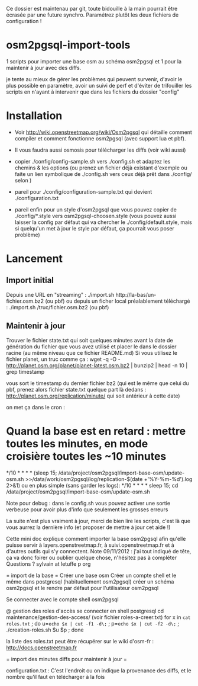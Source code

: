 Ce dossier est maintenau par git, toute bidouille à la main pourrait être écrasée par une future synchro.
Paramétrez plutôt les deux fichiers de configuration !

osm2pgsql-import-tools
======================

1 scripts pour importer une base osm au schéma osm2pgsql
et 1 pour la maintenir à jour avec des diffs.

je tente au mieux de gérer les problèmes qui peuvent survenir, d'avoir le plus possible en paramètre, avoir un suivi de perf et d'éviter de trifouiller les scripts
en n'ayant à intervenir que dans les fichiers du dossier "config"

Installation
============

* Voir http://wiki.openstreetmap.org/wiki/Osm2pgsql qui détaille comment compiler et comment fonctionne osm2pgsql (avec support lua et pbf).

* Il vous faudra aussi osmosis pour télécharger les diffs (voir wiki aussi)

* copier ./config/config-sample.sh vers ./config.sh et adaptez les chemins & les options (ou prenez un fichier déjà existant d'exemple ou faite un lien symbolique de ./config.sh vers ceux déjà prêt dans ./config/ selon )

* pareil pour ./config/configuration-sample.txt qui devient ./configuration.txt

* pareil enfin pour un style d'osm2pgsql que vous pouvez copier de ./config/*.style vers osm2pgsql-choosen.style 
(vous pouvez aussi laisser la config par défaut qui va chercher le ./config/default.style, mais si quelqu'un met à jour le style par défaut, ça pourrait vous poser problème)

Lancement
=========

Import initial
--------------
Depuis une URL en "streaming" :
./import.sh http://la-bas/un-fichier.osm.bz2 (ou pbf)
ou depuis un ficher local préalablement téléchargé :
./import.sh /truc/fichier.osm.bz2 (ou pbf)

Maintenir à jour
----------------
Trouver le fichier state.txt qui soit quelques minutes avant la date de génération du fichier que vous avez utilisé et placer le 
dans le dossier racine (au même niveau que ce fichier README.md)
Si vous utilisez le fichier planet, un truc comme ça :
wget -q -O - http://planet.osm.org/planet/planet-latest.osm.bz2 | bunzip2 | head -n 10 | grep timestamp

vous sort le timestamp du dernier fichier bz2 (qui est le même que celui du pbf, prenez alors fichier state.txt quelque part là dedans : http://planet.osm.org/replication/minute/ 
qui soit antérieur à cette date)

on met ça dans le cron :
# Quand la base est en retard : mettre toutes les minutes, en mode croisière toutes les ~10 minutes
*/10 * * * * (sleep 15; /data/project/osm2pgsql/import-base-osm/update-osm.sh >>/data/work/osm2pgsql/log/replication-$(date +'\%Y-\%m-\%d').log 2>&1)
ou en plus simple (sans garder les logs):
*/10 * * * * sleep 15; cd /data/project/osm2pgsql/import-base-osm/update-osm.sh 

Note pour debug : dans le config.sh vous pouvez activer une sortie verbeuse pour avoir plus d'info que seulement les grosses erreurs


La suite n'est plus vraiment à jour, merci de bien lire les scripts, c'est là que vous aurrez la dernière info (et proposer de mettre à jour cet aide !)

Cette mini doc explique comment importer la base osm2pgsql afin qu'elle
puisse servir à layers.openstreetmap.fr, à suivi.openstreetmap.fr et à
d'autres outils qui s'y connectent.
Note 09/11/2012 : j'ai tout indiqué de tête, ça va donc foirer ou oublier
quelque chose, n'hésitez pas à compléter
Questions ? sylvain at letuffe p org

= import de la base =
Créer une base osm
Créer un compte shell et le même dans postgresql (habituellement osm2pgsql)
créer un schéma osm2pgsql et le rendre par défaut pour l'utilisateur
osm2pgsql

Se connecter avec le compte shell osm2pgsql


@ gestion des roles d'accès
se connecter en shell postgresql
cd maintenance/gestion-des-access/
(voir fichier roles-a-creer.txt)
for x in `cat roles.txt` ; do u=`echo $x | cut -f1 -d\;` ; p=`echo $x | cut -f2 -d\;` ; ./creation-roles.sh $u $p ; done

la liste des roles.txt peut être récupérer sur le wiki d'osm-fr : http://docs.openstreetmap.fr


= import des minutes diffs pour maintenir à jour =

configuration.txt : C'est l'endroit ou on indique la provenance des diffs,
et le nombre qu'il faut en télécharger à la fois


